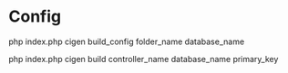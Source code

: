 Config
==

php index.php cigen build_config folder_name database_name

php index.php cigen build  controller_name database_name primary_key
